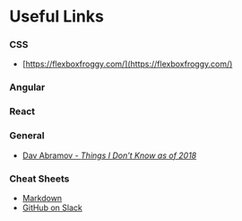 # Useful Links

### CSS

* [https://flexboxfroggy.com/](https://flexboxfroggy.com/)

### Angular

### React

### General
* [Dav Abramov - _Things I Don’t Know as of 2018_](https://overreacted.io/things-i-dont-know-as-of-2018/)

### Cheat Sheets
* [Markdown](https://github.com/adam-p/markdown-here/wiki/Markdown-Cheatsheet)
* [GitHub on Slack](https://github.com/integrations/slack#configuration)
